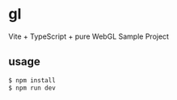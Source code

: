 # gl
Vite + TypeScript + pure WebGL Sample Project

## usage

```bash
$ npm install
$ npm run dev
```
